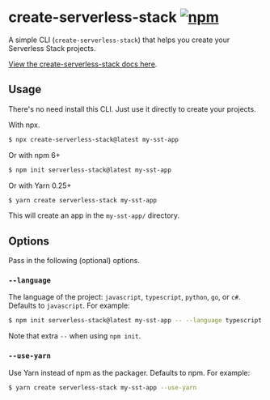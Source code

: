 # create-serverless-stack [![npm](https://img.shields.io/npm/v/create-serverless-stack.svg?style=flat-square)](https://www.npmjs.com/package/create-serverless-stack)

A simple CLI (`create-serverless-stack`) that helps you create your Serverless Stack projects.

[View the create-serverless-stack docs here](https://docs.serverless-stack.com/packages/create-serverless-stack).

## Usage

There's no need install this CLI. Just use it directly to create your projects.

With npx.

```bash
$ npx create-serverless-stack@latest my-sst-app
```

Or with npm 6+

```bash
$ npm init serverless-stack@latest my-sst-app
```

Or with Yarn 0.25+

```bash
$ yarn create serverless-stack my-sst-app
```

This will create an app in the `my-sst-app/` directory.

## Options

Pass in the following (optional) options.

### `--language`

The language of the project: `javascript`, `typescript`, `python`, `go`, or `c#`. Defaults to `javascript`. For example:

```bash
$ npm init serverless-stack@latest my-sst-app -- --language typescript
```

Note that extra `--` when using `npm init`.

### `--use-yarn`

Use Yarn instead of npm as the packager. Defaults to npm. For example:

```bash
$ yarn create serverless-stack my-sst-app --use-yarn
```

